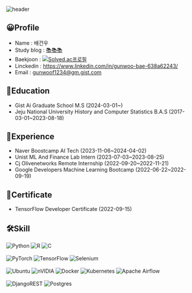 ![header](https://capsule-render.vercel.app/api?type=wave&color=6FC7E1&height=200&section=header&text=WELCOME&fontSize=90)
## 😀Profile
* Name : 배건우
* Study blog : [📚📚📚](https://gunwoof.notion.site/study?pvs=4)
* Baekjoon : [![Solved.ac프로필](http://mazassumnida.wtf/api/mini/generate_badge?boj=gunwoof)](https://solved.ac/gunwoof)
* Linckedin : https://www.linkedin.com/in/gunwoo-bae-638a62243/
* Email : gunwoof1234@gm.gist.com
## 🏫Education
* Gist Ai Graduate School M.S (2024-03-01~)
* Jeju National University History and Computer Statistics B.A.S (2017-03-01~2023-08-18)

## 👷Experience
* Naver Boostcamp AI Tech (2023-11-06~2024-04-02)
* Unist ML And Finance Lab Intern (2023-07-03~2023-08-25)
* Cj Olivenetworks Remote Internship (2022-09-20~2022-11-21)
* Google Developers Machine Learning Bootcamp (2022-06-22~2022-09-19)






## 🔖Certificate
* TensorFlow Developer Certificate (2022-09-15)
## 🛠️Skill
![Python](https://img.shields.io/badge/python-3670A0?style=for-the-badge&logo=python&logoColor=ffdd54)
![R](https://img.shields.io/badge/r-%23276DC3.svg?style=for-the-badge&logo=r&logoColor=white)
![C](https://img.shields.io/badge/c-%2300599C.svg?style=for-the-badge&logo=c&logoColor=white)
<br><br>
![PyTorch](https://img.shields.io/badge/PyTorch-%23EE4C2C.svg?style=for-the-badge&logo=PyTorch&logoColor=white)
![TensorFlow](https://img.shields.io/badge/TensorFlow-%23FF6F00.svg?style=for-the-badge&logo=TensorFlow&logoColor=white)
![Selenium](https://img.shields.io/badge/-selenium-%43B02A?style=for-the-badge&logo=selenium&logoColor=white)
<br><br>
![Ubuntu](https://img.shields.io/badge/Ubuntu-E95420?style=for-the-badge&logo=ubuntu&logoColor=white) 
![nVIDIA](https://img.shields.io/badge/cuda-000000.svg?style=for-the-badge&logo=nVIDIA&logoColor=green)
![Docker](https://img.shields.io/badge/docker-%230db7ed.svg?style=for-the-badge&logo=docker&logoColor=white)
![Kubernetes](https://img.shields.io/badge/kubernetes-%23326ce5.svg?style=for-the-badge&logo=kubernetes&logoColor=white)
![Apache Airflow](https://img.shields.io/badge/Apache%20Airflow-017CEE?style=for-the-badge&logo=Apache%20Airflow&logoColor=white)
<br><br>
![DjangoREST](https://img.shields.io/badge/DJANGO-REST-ff1709?style=for-the-badge&logo=django&logoColor=white&color=ff1709&labelColor=gray)
![Postgres](https://img.shields.io/badge/postgres-%23316192.svg?style=for-the-badge&logo=postgresql&logoColor=white)


<!--
**gunwoof/gunwoof** is a ✨ _special_ ✨ repository because its `README.md` (this file) appears on your GitHub profile.

Here are some ideas to get you started:

- 🔭 I’m currently working on ...
- 🌱 I’m currently learning ...
- 👯 I’m looking to collaborate on ...
- 🤔 I’m looking for help with ...
- 💬 Ask me about ...
- 📫 How to reach me: ...
- 😄 Pronouns: ...
- ⚡ Fun fact: ...
-->
